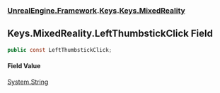 ### [UnrealEngine.Framework](./UnrealEngine-Framework.md 'UnrealEngine.Framework').[Keys](./Keys.md 'UnrealEngine.Framework.Keys').[Keys.MixedReality](./Keys-MixedReality.md 'UnrealEngine.Framework.Keys.MixedReality')
## Keys.MixedReality.LeftThumbstickClick Field
  
```csharp
public const LeftThumbstickClick;
```
#### Field Value
[System.String](https://docs.microsoft.com/en-us/dotnet/api/System.String 'System.String')  
